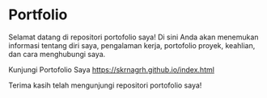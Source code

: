 # Portfolio

Selamat datang di repositori portofolio saya! Di sini Anda akan menemukan informasi tentang diri saya, pengalaman kerja, portofolio proyek, keahlian, dan cara menghubungi saya.

Kunjungi Portofolio Saya https://skrnagrh.github.io/index.html

Terima kasih telah mengunjungi repositori portofolio saya!

